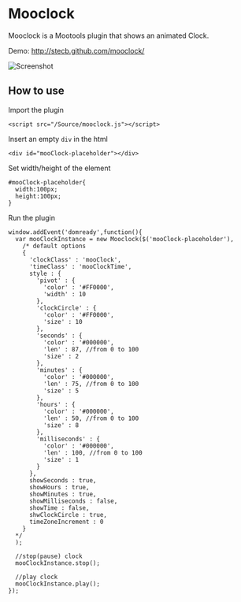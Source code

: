 Mooclock
===========

Mooclock is a Mootools plugin that shows an animated Clock.

Demo: http://stecb.github.com/mooclock/

![Screenshot](http://stecb.github.com/mooclock/img/screenshot.jpg)

How to use
----------

Import the plugin

    <script src="/Source/mooclock.js"></script>

Insert an empty `div` in the html

    <div id="mooClock-placeholder"></div>
    
Set width/height of the element

    #mooClock-placeholder{
      width:100px;
      height:100px;
    }

Run the plugin
  
    window.addEvent('domready',function(){
      var mooClockInstance = new Mooclock($('mooClock-placeholder'),
        /* default options 
        {
          'clockClass' : 'mooClock',
          'timeClass' : 'mooClockTime',
          style : {
            'pivot' : {
              'color' : '#FF0000',
              'width' : 10
            },
            'clockCircle' : {
              'color' : '#FF0000',
              'size' : 10
            },
            'seconds' : {
              'color' : '#000000',
              'len' : 87, //from 0 to 100
              'size' : 2
            },
            'minutes' : {
              'color' : '#000000',
              'len' : 75, //from 0 to 100
              'size' : 5
            },
            'hours' : {
              'color' : '#000000',
              'len' : 50, //from 0 to 100
              'size' : 8
            },
            'milliseconds' : {
              'color' : '#000000',
              'len' : 100, //from 0 to 100
              'size' : 1
            }
          },
          showSeconds : true,
          showHours : true,
          showMinutes : true,
          showMilliseconds : false,
          showTime : false,
          shwClockCircle : true,
          timeZoneIncrement : 0
        }
      */
      );
      
      //stop(pause) clock
      mooClockInstance.stop();
      
      //play clock
      mooClockInstance.play();
    });